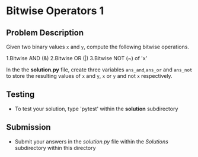 # Bitwise Operators 1

## Problem Description 
Given two binary values `x` and `y`, compute the following bitwise operations. 

1.Bitwise AND (&)
2.Bitwise OR (|)
3.Bitwise NOT (~) of 'x'

In the the **solution.py** file, create three variables `ans_and`,`ans_or` and `ans_not` to store the resulting values of `x` and `y`, `x` or `y` and not `x` respectively.

## Testing
* To test your solution, type 'pytest' within the **solution** subdirectory


## Submission
* Submit your answers in the *solution.py* file within the *Solutions* subdirectory within this directory
